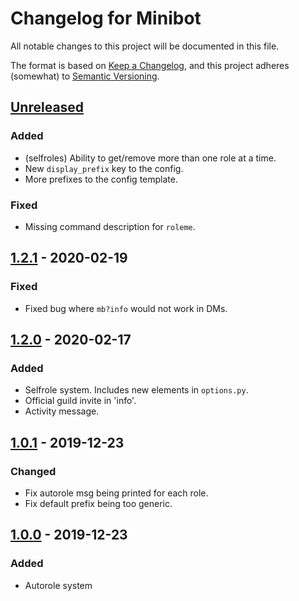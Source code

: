 # Changelog for Minibot

All notable changes to this project will be documented in this file.

The format is based on [Keep a Changelog](https://keepachangelog.com/en/1.0.0/),
and this project adheres (somewhat) to [Semantic Versioning](https://semver.org/spec/v2.0.0.html).


## [Unreleased]
### Added
- (selfroles) Ability to get/remove more than one role at a time.
- New `display_prefix` key to the config.
- More prefixes to the config template.
### Fixed
- Missing command description for `roleme`.


## [1.2.1] - 2020-02-19
### Fixed
- Fixed bug where `mb?info` would not work in DMs.


## [1.2.0] - 2020-02-17
### Added
- Selfrole system. Includes new elements in `options.py`.
- Official guild invite in 'info'.
- Activity message.


## [1.0.1] - 2019-12-23
### Changed
- Fix autorole msg being printed for each role.
- Fix default prefix being too generic.


## [1.0.0] - 2019-12-23
### Added
- Autorole system


[Unreleased]: https://github.com/0x5c/minibot/compare/v1.2.1...HEAD
[1.2.1]: https://github.com/0x5c/minibot/releases/tag/v1.2.1
[1.2.0]: https://github.com/0x5c/minibot/releases/tag/v1.2.0
[1.0.1]: https://github.com/0x5c/minibot/releases/tag/v1.0.1
[1.0.0]: https://github.com/0x5c/minibot/releases/tag/v1.0.0
